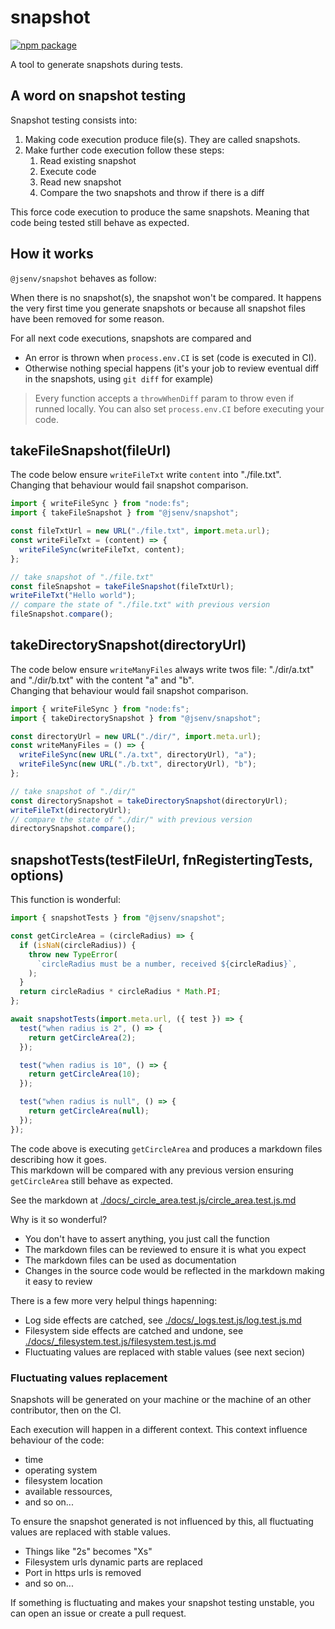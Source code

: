 # snapshot

[![npm package](https://img.shields.io/npm/v/@jsenv/snapshot.svg?logo=npm&label=package)](https://www.npmjs.com/package/@jsenv/snapshot)

A tool to generate snapshots during tests.

## A word on snapshot testing

Snapshot testing consists into:

1. Making code execution produce file(s). They are called snapshots.
2. Make further code execution follow these steps:
   1. Read existing snapshot
   2. Execute code
   3. Read new snapshot
   4. Compare the two snapshots and throw if there is a diff

This force code execution to produce the same snapshots. Meaning that code being tested still behave as expected.

## How it works

`@jsenv/snapshot` behaves as follow:

When there is no snapshot(s), the snapshot won't be compared. It happens the very first time you generate snapshots or because all snapshot files have been removed for some reason.

For all next code executions, snapshots are compared and

- An error is thrown when `process.env.CI` is set (code is executed in CI).
- Otherwise nothing special happens (it's your job to review eventual diff in the snapshots, using `git diff` for example)

> Every function accepts a `throwWhenDiff` param to throw even if runned locally. You can also set `process.env.CI` before executing your code.

## takeFileSnapshot(fileUrl)

The code below ensure `writeFileTxt` write `content` into "./file.txt".  
Changing that behaviour would fail snapshot comparison.

```js
import { writeFileSync } from "node:fs";
import { takeFileSnapshot } from "@jsenv/snapshot";

const fileTxtUrl = new URL("./file.txt", import.meta.url);
const writeFileTxt = (content) => {
  writeFileSync(writeFileTxt, content);
};

// take snapshot of "./file.txt"
const fileSnapshot = takeFileSnapshot(fileTxtUrl);
writeFileTxt("Hello world");
// compare the state of "./file.txt" with previous version
fileSnapshot.compare();
```

## takeDirectorySnapshot(directoryUrl)

The code below ensure `writeManyFiles` always write twos file: "./dir/a.txt" and "./dir/b.txt" with the content "a" and "b".  
Changing that behaviour would fail snapshot comparison.

```js
import { writeFileSync } from "node:fs";
import { takeDirectorySnapshot } from "@jsenv/snapshot";

const directoryUrl = new URL("./dir/", import.meta.url);
const writeManyFiles = () => {
  writeFileSync(new URL("./a.txt", directoryUrl), "a");
  writeFileSync(new URL("./b.txt", directoryUrl), "b");
};

// take snapshot of "./dir/"
const directorySnapshot = takeDirectorySnapshot(directoryUrl);
writeFileTxt(directoryUrl);
// compare the state of "./dir/" with previous version
directorySnapshot.compare();
```

## snapshotTests(testFileUrl, fnRegistertingTests, options)

This function is wonderful:

```js
import { snapshotTests } from "@jsenv/snapshot";

const getCircleArea = (circleRadius) => {
  if (isNaN(circleRadius)) {
    throw new TypeError(
      `circleRadius must be a number, received ${circleRadius}`,
    );
  }
  return circleRadius * circleRadius * Math.PI;
};

await snapshotTests(import.meta.url, ({ test }) => {
  test("when radius is 2", () => {
    return getCircleArea(2);
  });

  test("when radius is 10", () => {
    return getCircleArea(10);
  });

  test("when radius is null", () => {
    return getCircleArea(null);
  });
});
```

The code above is executing `getCircleArea` and produces a markdown files describing how it goes.  
This markdown will be compared with any previous version ensuring `getCircleArea` still behave as expected.

See the markdown at [./docs/\_circle_area.test.js/circle_area.test.js.md](./docs/_circle_area.test.js/circle_area.test.js.md)

Why is it so wonderful?

- You don't have to assert anything, you just call the function
- The markdown files can be reviewed to ensure it is what you expect
- The markdown files can be used as documentation
- Changes in the source code would be reflected in the markdown making it easy to review

There is a few more very helpul things hapenning:

- Log side effects are catched, see [./docs/\_logs.test.js/log.test.js.md](./docs/_log.test.js/log.test.js.md)
- Filesystem side effects are catched and undone, see [./docs/\_filesystem.test.js/filesystem.test.js.md](./docs/_filesystem.test.js/filesystem.test.js.md)
- Fluctuating values are replaced with stable values (see next secion)

### Fluctuating values replacement

Snapshots will be generated on your machine or the machine of an other contributor, then on the CI.

Each execution will happen in a different context. This context influence behaviour of the code:

- time
- operating system
- filesystem location
- available ressources,
- and so on...

To ensure the snapshot generated is not influenced by this, all fluctuating values are replaced with stable values.

- Things like "2s" becomes "Xs"
- Filesystem urls dynamic parts are replaced
- Port in https urls is removed
- and so on...

If something is fluctuating and makes your snapshot testing unstable, you can open an issue or create a pull request.
